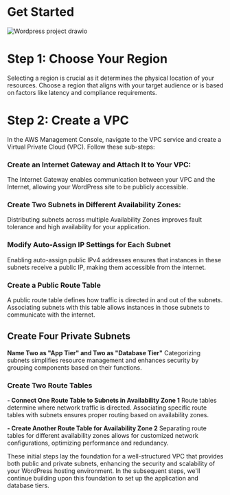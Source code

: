 # Get Started
![Wordpress project drawio](https://github.com/yvanbinda/Host-Wordpress-in-AWS/assets/146278316/0af4d3d0-9240-4d57-b828-86f173cf59bf)

# Step 1: Choose Your Region
Selecting a region is crucial as it determines the physical location of your resources. Choose a region that aligns with your target audience or is based on factors like latency and compliance requirements.
# Step 2: Create a VPC
In the AWS Management Console, navigate to the VPC service and create a Virtual Private Cloud (VPC). 
Follow these sub-steps: 

### **Create an Internet Gateway and Attach It to Your VPC:**
The Internet Gateway enables communication between your VPC and the Internet, allowing your WordPress site to be publicly accessible.

### **Create Two Subnets in Different Availability Zones:**
 Distributing subnets across multiple Availability Zones improves fault tolerance and high availability for your application.
 
### **Modify Auto-Assign IP Settings for Each Subnet**
Enabling auto-assign public IPv4 addresses ensures that instances in these subnets receive a public IP, making them accessible from the internet.

### **Create a Public Route Table**
A public route table defines how traffic is directed in and out of the subnets. Associating subnets with this table allows instances in those subnets to communicate with the internet.

## **Create Four Private Subnets**
**Name Two as "App Tier" and Two as "Database Tier"**
Categorizing subnets simplifies resource management and enhances security by grouping components based on their functions.

### **Create Two Route Tables**
**- Connect One Route Table to Subnets in Availability Zone 1**
Route tables determine where network traffic is directed. Associating specific route tables with subnets ensures proper routing based on availability zones.

**- Create Another Route Table for Availability Zone 2**
Separating route tables for different availability zones allows for customized network configurations, optimizing performance and redundancy.

These initial steps lay the foundation for a well-structured VPC that provides both public and private subnets, enhancing the security and scalability of your WordPress hosting environment. In the subsequent steps, we'll continue building upon this foundation to set up the application and database tiers.

